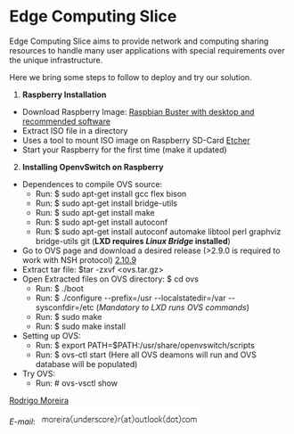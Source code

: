 # Edge Computing Slice
Edge Computing Slice aims to provide network and computing sharing resources to handle many user applications with special requirements over the unique infrastructure.

Here we bring some steps to follow to deploy and try our solution.

1. **Raspberry Installation**

* Download Raspberry Image: [Raspbian Buster with desktop and recommended software](https://www.balena.io/etcher/)
* Extract ISO file in a directory
* Uses a tool to mount ISO image on Raspberry SD-Card [Etcher](https://www.balena.io/etcher/)
* Start your Raspberry for the first time (make it updated)

2. **Installing OpenvSwitch on Raspberry**
* Dependences to compile OVS source:
  * Run: $ sudo apt-get install gcc flex bison
  * Run: $ sudo apt-get install bridge-utils
  * Run: $ sudo apt-get install make
  * Run: $ sudo apt-get install autoconf
  * Run: $ sudo apt-get install autoconf automake libtool perl graphviz bridge-utils git (**LXD requires _Linux Bridge_ installed**)
* Go to OVS page and download a desired release (>2.9.0 is required to work with NSH protocol) [2.10.9](https://www.openvswitch.org/releases/openvswitch-2.10.0.tar.gz)
* Extract tar file: $tar -zxvf <ovs.tar.gz>
* Open Extracted files on OVS directory: $ cd ovs
  * Run: $ ./boot
  * Run: $ ./configure --prefix=/usr --localstatedir=/var --sysconfdir=/etc (*Mandatory to LXD runs OVS commands*)
  * Run: $ sudo make
  * Run: $ sudo make install
* Setting up OVS:
  * Run: $ export PATH=$PATH:/usr/share/openvswitch/scripts
  * Run: $ ovs-ctl start (Here all OVS deamons will run and OVS database will be populated)
* Try OVS:
  * Run: # ovs-vsctl show



[Rodrigo Moreira](http://twitter.com/moreira_r) \
*E-mail*:
![alt text](https://github.com/romoreira/EdgeComputingSlice/blob/master/mail.PNG)

